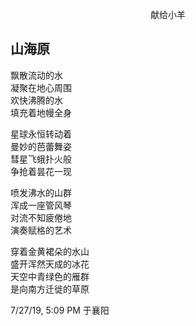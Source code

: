 <p align="center">献给小羊</p>

## 山海原
飘散流动的水<br>
凝聚在地心周围<br>
欢快沸腾的水<br>
填充着地幔全身<br>

星球永恒转动着<br>
曼妙的芭蕾舞姿<br>
彗星飞蛾扑火般<br>
争抢着昙花一现<br>

喷发沸水的山群<br>
浑成一座管风琴<br>
对流不知疲倦地<br>
演奏赋格的艺术<br>

穿着金黄裙朵的水山<br>
盛开浑然天成的冰花<br>
天空中青绿色的雁群<br>
是向南方迁徙的草原<br>

7/27/19, 5:09 PM 于襄阳

